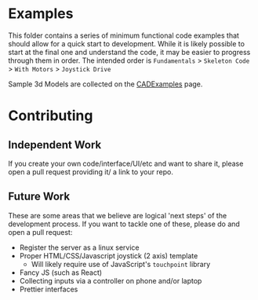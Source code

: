 # Examples

This folder contains a series of minimum functional code examples that should allow for a quick start to development. While it is likely possible to start at the final one and understand the code, it may be easier to progress through them in order. The intended order is `Fundamentals` > `Skeleton Code` > `With Motors` > `Joystick Drive`

Sample 3d Models are collected on the [CADExamples](CADExamples.md) page.

# Contributing

## Independent Work

If you create your own code/interface/UI/etc and want to share it, please open a pull request providing it/ a link to your repo.

## Future Work

These are some areas that we believe are logical 'next steps' of the development process. If you want to tackle one of these, please do and open a pull request:

* Register the server as a linux service
* Proper HTML/CSS/Javascript joystick (2 axis) template
    * Will likely require use of JavaScript's `touchpoint` library
* Fancy JS (such as React)
* Collecting inputs via a controller on phone and/or laptop
* Prettier interfaces